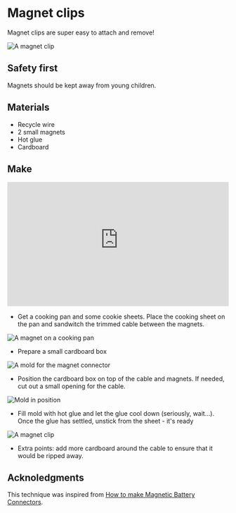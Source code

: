 # Magnet clips

Magnet clips are super easy to attach and remove!

![A magnet clip]({{site.baseurl}}/assets/terminals/magnet-clips/demo.gif)

## Safety first

Magnets should be kept away from young children.

## Materials

* Recycle wire
* 2 small magnets
* Hot glue
* Cardboard

## Make

<div style="position:relative;height:0;padding-bottom:56%;overflow:hidden;"><iframe style="position:absolute;top:0;left:0;width:100%;height:100%;" src="https://www.youtube-nocookie.com/embed/d-iHOp5PhJE" frameborder="0" allowfullscreen></iframe></div>

* Get a cooking pan and some cookie sheets. Place the cooking sheet on the pan and sandwitch the trimmed cable between
the magnets.

![A magnet on a cooking pan]({{site.baseurl}}/assets/terminals/magnet-clips/magnet1.jpg)

* Prepare a small cardboard box

![A mold for the magnet connector]({{site.baseurl}}/assets/terminals/magnet-clips/magnet2.jpg)

* Position the cardboard box on top of the cable and magnets. If needed, cut out a small opening for the cable.

![Mold in position]({{site.baseurl}}/assets/terminals/magnet-clips/mold.jpg)

* Fill mold with hot glue and let the glue cool down (seriously, wait...). Once the glue has settled, unstick from the sheet - it's ready

![A magnet clip]({{site.baseurl}}/assets/terminals/magnet-clips/magnet4.jpg)

* Extra points: add more cardboard around the cable to ensure that it would be ripped away.

## Acknoledgments

This technique was inspired from [How to make Magnetic Battery Connectors](https://youtu.be/dI0lRjsIEpU).
